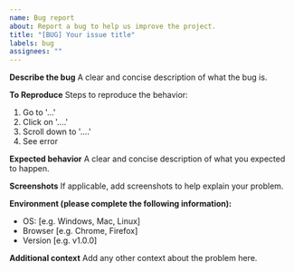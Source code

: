 ```yaml
---
name: Bug report
about: Report a bug to help us improve the project.
title: "[BUG] Your issue title"
labels: bug
assignees: ""
---
```


**Describe the bug**
A clear and concise description of what the bug is.

**To Reproduce**
Steps to reproduce the behavior:

1. Go to '...'
2. Click on '....'
3. Scroll down to '....'
4. See error

**Expected behavior**
A clear and concise description of what you expected to happen.

**Screenshots**
If applicable, add screenshots to help explain your problem.

**Environment (please complete the following information):**

- OS: [e.g. Windows, Mac, Linux]
- Browser [e.g. Chrome, Firefox]
- Version [e.g. v1.0.0]

**Additional context**
Add any other context about the problem here.
